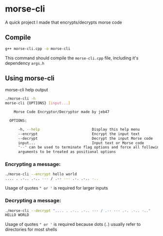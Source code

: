 # morse-cli
A quick project I made that encrypts/decrypts morse code

## Compile
```bash
g++ morse-cli.cpp -o morse-cli
```
This command should compile the `morse-cli.cpp` file, including it's dependency `args.h`

## Using morse-cli
morse-cli help output
```bash
./morse-cli -h
morse-cli {OPTIONS} [input...]

    Morse Code Encryptor/Decryptor made by jeb47

  OPTIONS:

      -h, --help                        Display this help menu
      --encrypt                         Encrypt the input text
      --decrypt                         Decrypt the input Morse code
      input...                          Input text or Morse code
      "--" can be used to terminate flag options and force all following
      arguments to be treated as positional options
```

### Encrypting a message:
```bash
./morse-cli --encrypt hello world
.... . .-.. .-.. --- / .-- --- .-. .-.. -..
```
Usage of quotes `" or '` is required for larger inputs

### Decrypting a message:
```bash
./morse-cli --decrypt ".... . .-.. .-.. --- / .-- --- .-. .-.. -.."
HELLO WORLD
```
Usage of quotes `" or '` is required because dots (`.`) usually refer to directories for most shells
